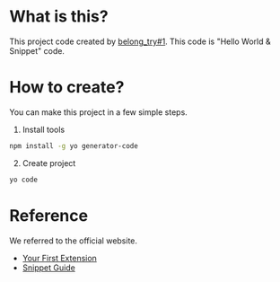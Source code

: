 # What is this?

This project code created by [belong_try#1](https://belong.connpass.com/event/236782/). 
This code is "Hello World & Snippet" code.

# How to create?

You can make this project in a few simple steps.

1. Install tools
```bash
npm install -g yo generator-code
```

2. Create project
```bash
yo code
```

# Reference

We referred to the official website.

* [Your First Extension](https://code.visualstudio.com/api/get-started/your-first-extension)
* [Snippet Guide](https://code.visualstudio.com/api/language-extensions/snippet-guide)